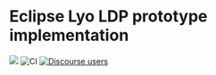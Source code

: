 # Eclipse Lyo LDP prototype implementation

[![](https://img.shields.io/badge/project-Eclipse%20Lyo-blue?color=418eeb)](https://github.com/eclipse/lyo)
![CI](https://github.com/eclipse/lyo.ldp/workflows/CI/badge.svg)
[![Discourse users](https://img.shields.io/discourse/users?color=28bd84&server=https%3A%2F%2Fforum.open-services.net%2F)](https://forum.open-services.net/)
